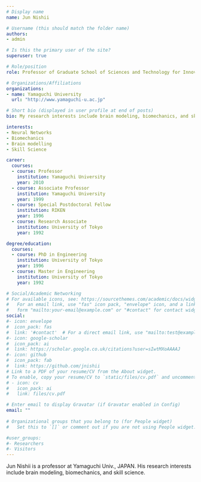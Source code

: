 ```yaml
---
# Display name
name: Jun Nishii

# Username (this should match the folder name)
authors:
- admin

# Is this the primary user of the site?
superuser: true

# Role/position
role: Professor of Graduate School of Sciences and Technology for Innovation

# Organizations/Affiliations
organizations:
- name: Yamaguchi University
  url: "http://www.yamaguchi-u.ac.jp"

# Short bio (displayed in user profile at end of posts)
bio: My research interests include brain modeling, biomechanics, and skill science.

interests:
- Neural Networks
- Biomechanics
- Brain modelling
- Skill Science

career:
  courses:
  - course: Professor
    institution: Yamaguchi University
    year: 2010
  - course: Associate Professor
    institution: Yamaguchi University
    year: 1999
  - course: Special Postdoctoral Fellow
    institution: RIKEN
    year: 1996
  - course: Research Associate
    institution: University of Tokyo
    year: 1992

degree/education:
  courses:
  - course: PhD in Engineering
    institution: University of Tokyo
    year: 1996
  - course: Master in Engineering
    institution: University of Tokyo
    year: 1992

# Social/Academic Networking
# For available icons, see: https://sourcethemes.com/academic/docs/widgets/#icons
#   For an email link, use "fas" icon pack, "envelope" icon, and a link in the
#   form "mailto:your-email@example.com" or "#contact" for contact widget.
social:
#- icon: envelope
#  icon_pack: fas
#  link: '#contact'  # For a direct email link, use "mailto:test@example.org".
#- icon: google-scholar
#  icon_pack: ai
#  link: https://scholar.google.co.uk/citations?user=sIwtMXoAAAAJ
#- icon: github
#  icon_pack: fab
#  link: https://github.com/jnishii
# Link to a PDF of your resume/CV from the About widget.
# To enable, copy your resume/CV to `static/files/cv.pdf` and uncomment the lines below.  
# - icon: cv
#   icon_pack: ai
#   link: files/cv.pdf

# Enter email to display Gravatar (if Gravatar enabled in Config)
email: ""
  
# Organizational groups that you belong to (for People widget)
#   Set this to `[]` or comment out if you are not using People widget.  

#user_groups:
#- Researchers
#- Visitors
---
```


Jun Nishii is a professor at Yamaguchi Univ., JAPAN. 
His research interests include brain modeling, biomechanics, and skill science.

